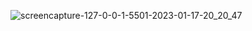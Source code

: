 ![screencapture-127-0-0-1-5501-2023-01-17-20_20_47](https://user-images.githubusercontent.com/121231314/212930804-56b4dc37-e4f6-4d47-8c1d-0758216d62e8.png)
